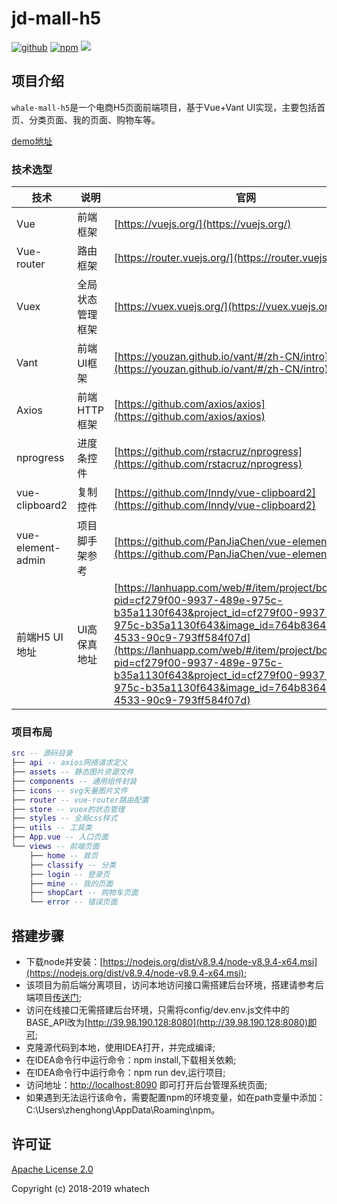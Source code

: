 # jd-mall-h5

<p algin='center'>
  <!-- <a href="#"><img src="https://img.shields.io/badge/%E9%B2%B8%E5%88%9B%E7%A7%91%E6%8A%80-%E5%95%86%E5%AE%B6%E5%95%86%E5%9F%8E-green.svg" alt="后台项目"></a> -->
  <a href="#"><img src="https://img.shields.io/badge/%E7%89%88%E6%9C%AC-v0.1.1-green.svg" alt="github"></a>
  <a href="#"><img src="https://img.shields.io/badge/npm-6.9.0-green.svg" alt="npm"></a>
 <a href="https://codecov.io/gh/GitHubGanKai/vue-jd-h5">
  <img src="https://codecov.io/gh/GitHubGanKai/vue-jd-h5/branch/master/graph/badge.svg" />
</a>
</p>


## 项目介绍

`whale-mall-h5`是一个电商H5页面前端项目，基于Vue+Vant UI实现，主要包括首页、分类页面、我的页面、购物车等。

<a href='http://47.106.147.83'>demo地址</a>

### 技术选型

技术 | 说明 | 官网
----|----|----
Vue | 前端框架 | [https://vuejs.org/](https://vuejs.org/)
Vue-router | 路由框架 | [https://router.vuejs.org/](https://router.vuejs.org/)
Vuex | 全局状态管理框架 | [https://vuex.vuejs.org/](https://vuex.vuejs.org/)
Vant | 前端UI框架 | [https://youzan.github.io/vant/#/zh-CN/intro](https://youzan.github.io/vant/#/zh-CN/intro)
Axios | 前端HTTP框架 | [https://github.com/axios/axios](https://github.com/axios/axios)
nprogress | 进度条控件 | [https://github.com/rstacruz/nprogress](https://github.com/rstacruz/nprogress)
vue-clipboard2 | 复制控件 | [https://github.com/Inndy/vue-clipboard2](https://github.com/Inndy/vue-clipboard2)
vue-element-admin | 项目脚手架参考 | [https://github.com/PanJiaChen/vue-element-admin](https://github.com/PanJiaChen/vue-element-admin)
前端H5 UI地址 | UI高保真地址 | [https://lanhuapp.com/web/#/item/project/board/detail?pid=cf279f00-9937-489e-975c-b35a1130f643&project_id=cf279f00-9937-489e-975c-b35a1130f643&image_id=764b8364-b1a0-4533-90c9-793ff584f07d](https://lanhuapp.com/web/#/item/project/board/detail?pid=cf279f00-9937-489e-975c-b35a1130f643&project_id=cf279f00-9937-489e-975c-b35a1130f643&image_id=764b8364-b1a0-4533-90c9-793ff584f07d)

### 项目布局

``` lua
src -- 源码目录
├── api -- axios网络请求定义
├── assets -- 静态图片资源文件
├── components -- 通用组件封装
├── icons -- svg矢量图片文件
├── router -- vue-router路由配置
├── store -- vuex的状态管理
├── styles -- 全局css样式
├── utils -- 工具类
├── App.vue -- 入口页面
└── views -- 前端页面
    ├── home -- 首页
    ├── classify -- 分类
    ├── login -- 登录页
    ├── mine -- 我的页面
    ├── shopCart -- 购物车页面
    └── error -- 错误页面
```

## 搭建步骤
- 下载node并安装：[https://nodejs.org/dist/v8.9.4/node-v8.9.4-x64.msi](https://nodejs.org/dist/v8.9.4/node-v8.9.4-x64.msi);
- 该项目为前后端分离项目，访问本地访问接口需搭建后台环境，搭建请参考后端项目[传送门](https://github.com/macrozheng/mall);
- 访问在线接口无需搭建后台环境，只需将config/dev.env.js文件中的BASE_API改为[http://39.98.190.128:8080](http://39.98.190.128:8080)即可;
- 克隆源代码到本地，使用IDEA打开，并完成编译;
- 在IDEA命令行中运行命令：npm install,下载相关依赖;
- 在IDEA命令行中运行命令：npm run dev,运行项目;
- 访问地址：[http://localhost:8090](http://localhost:8090) 即可打开后台管理系统页面;
- 如果遇到无法运行该命令，需要配置npm的环境变量，如在path变量中添加：C:\Users\zhenghong\AppData\Roaming\npm。

## 许可证

[Apache License 2.0](https://github.com/macrozheng/mall-admin-web/blob/master/LICENSE)

Copyright (c) 2018-2019 whatech
